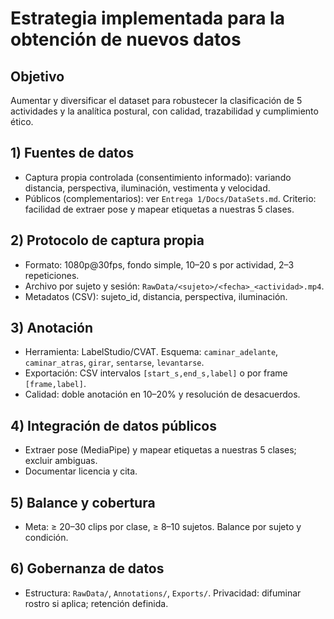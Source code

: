# Estrategia implementada para la obtención de nuevos datos

## Objetivo
Aumentar y diversificar el dataset para robustecer la clasificación de 5 actividades y la analítica postural, con calidad, trazabilidad y cumplimiento ético.

## 1) Fuentes de datos
- Captura propia controlada (consentimiento informado): variando distancia, perspectiva, iluminación, vestimenta y velocidad.
- Públicos (complementarios): ver `Entrega 1/Docs/DataSets.md`. Criterio: facilidad de extraer pose y mapear etiquetas a nuestras 5 clases.

## 2) Protocolo de captura propia
- Formato: 1080p@30fps, fondo simple, 10–20 s por actividad, 2–3 repeticiones.
- Archivo por sujeto y sesión: `RawData/<sujeto>/<fecha>_<actividad>.mp4`.
- Metadatos (CSV): sujeto_id, distancia, perspectiva, iluminación.

## 3) Anotación
- Herramienta: LabelStudio/CVAT. Esquema: `caminar_adelante`, `caminar_atras`, `girar`, `sentarse`, `levantarse`.
- Exportación: CSV intervalos `[start_s,end_s,label]` o por frame `[frame,label]`.
- Calidad: doble anotación en 10–20% y resolución de desacuerdos.

## 4) Integración de datos públicos
- Extraer pose (MediaPipe) y mapear etiquetas a nuestras 5 clases; excluir ambiguas.
- Documentar licencia y cita.

## 5) Balance y cobertura
- Meta: ≥ 20–30 clips por clase, ≥ 8–10 sujetos. Balance por sujeto y condición.

## 6) Gobernanza de datos
- Estructura: `RawData/`, `Annotations/`, `Exports/`. Privacidad: difuminar rostro si aplica; retención definida.



